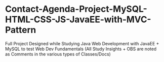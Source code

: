 # Contact-Agenda-Project-MySQL-HTML-CSS-JS-JavaEE-with-MVC-Pattern
Full Project Designed while Studying Java Web Development with JavaEE + MySQL to test Web Dev Fundamentals (All Study Insights + OBS are noted as Comments in the various types of Classes/Docs)
